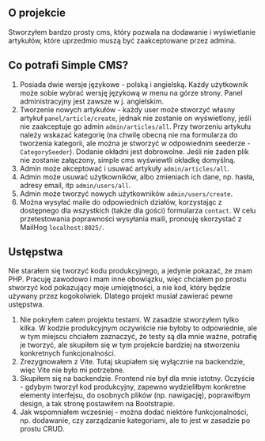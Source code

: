 ## O projekcie
Stworzyłem bardzo prosty cms, który pozwala na dodawanie i wyświetlanie artykułów, które uprzedmio muszą być zaakceptowane przez admina.

## Co potrafi Simple CMS? 
1. Posiada dwie wersje językowe - polską i angielską. Każdy użytkownik może sobie wybrać wersję językową w menu na górze strony. Panel administracyjny jest zawsze w j. angielskim.
2. Tworzenie nowych artykułów - każdy user może stworzyć własny artykuł `panel/article/create`, jednak nie zostanie on wyświetlony, jeśli nie zaakceptuje go admin `admin/articles/all`. Przy tworzeniu artykułu należy wskazać  kategorię (na  chwilę obecną nie ma formularza do tworzenia kategorii, ale można je stworzyć w odpowiednim seederze - `CategorySeeder`). Dodanie okładni jest dobrowolne. Jeśli nie żaden plik nie zostanie załączony, simple cms wyświewtli okładkę domyślną.
3. Admin może akceptować i usuwać artykuły `admin/articles/all`.
4. Admin może usuwać użytkowników, albo zmieniach ich dane, np. hasła, adresy email, itp `admin/users/all`.
5. Admin może tworzyć nowych użytkowników `admin/users/create`.
6. Można wysyłać maile do odpowiednich działów, korzystając z dostępnego dla wszystkich (także dla gości) formularza `contact`. W celu przetestowania poprawności wysyłania maili, pronouję skorzystać z MailHog `localhost:8025/`.

## Ustępstwa
Nie starałem się tworzyć kodu produkcyjnego, a jedynie pokazać, że znam PHP. Pracuję zawodowo i mam inne obowiązku, więc chciałem po prostu stworzyć kod pokazujący moje umiejętności, a nie kod, który będzie używany przez kogokolwiek. Dlatego projekt musiał zawierać pewne ustępstwa.

1. Nie pokryłem całem projektu testami. W zasadzie stworzyłem tylko kilka. W kodzie produkcyjnym oczywiście nie byłoby to odpowiednie, ale w tym miejscu chciałem zaznaczyć, że testy są dla mnie ważne, potrafię je tworzyć, ale skupiłem się w tym projekcie bardziej na stworzeniu konkretnych funkcjonalności.
2. Zrezygnowałem z Vite. Tutaj skupiałem się wyłącznie na backendzie, więc Vite nie było mi potrzebne.
3. Skupiłem się na backendzie. Frontend nie był dla mnie istotny. Oczyście - gdybym tworzył kod produkcyjny, zapewno wydzieliłbym konkretne elementy interfejsu, do osobnych plików (np. nawigację), poprawiłbym design, a tak stronę postawiłem na Bootstrapie. 
4. Jak wspomniałem wcześniej - można dodać niektóre funkcjonalności, np. dodawanie, czy zarządzanie kategoriami, ale to jest w zasadzie po prostu CRUD.

